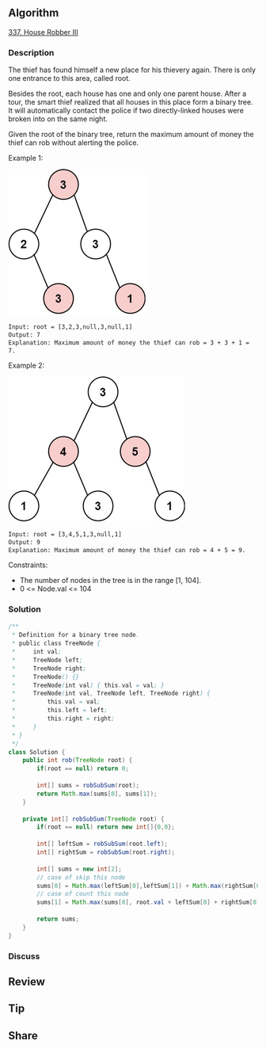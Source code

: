 ## Algorithm

[337. House Robber III](https://leetcode.com/problems/house-robber-iii/)

### Description

The thief has found himself a new place for his thievery again. There is only one entrance to this area, called root.

Besides the root, each house has one and only one parent house. After a tour, the smart thief realized that all houses in this place form a binary tree. It will automatically contact the police if two directly-linked houses were broken into on the same night.

Given the root of the binary tree, return the maximum amount of money the thief can rob without alerting the police.



Example 1:

![](assets/20210920-9953b89c.png)

```
Input: root = [3,2,3,null,3,null,1]
Output: 7
Explanation: Maximum amount of money the thief can rob = 3 + 3 + 1 = 7.
```

Example 2:

![](assets/20210920-336c704d.png)

```
Input: root = [3,4,5,1,3,null,1]
Output: 9
Explanation: Maximum amount of money the thief can rob = 4 + 5 = 9.
```

Constraints:

- The number of nodes in the tree is in the range [1, 104].
- 0 <= Node.val <= 104

### Solution

```java
/**
 * Definition for a binary tree node.
 * public class TreeNode {
 *     int val;
 *     TreeNode left;
 *     TreeNode right;
 *     TreeNode() {}
 *     TreeNode(int val) { this.val = val; }
 *     TreeNode(int val, TreeNode left, TreeNode right) {
 *         this.val = val;
 *         this.left = left;
 *         this.right = right;
 *     }
 * }
 */
class Solution {
    public int rob(TreeNode root) {
        if(root == null) return 0;

        int[] sums = robSubSum(root);
        return Math.max(sums[0], sums[1]);
    }

    private int[] robSubSum(TreeNode root) {
        if(root == null) return new int[]{0,0};

        int[] leftSum = robSubSum(root.left);
        int[] rightSum = robSubSum(root.right);

        int[] sums = new int[2];
        // case of skip this node
        sums[0] = Math.max(leftSum[0],leftSum[1]) + Math.max(rightSum[0],rightSum[1]);  
        // case of count this node
        sums[1] = Math.max(sums[0], root.val + leftSum[0] + rightSum[0]);

        return sums;
    }
}
```

### Discuss

## Review


## Tip


## Share
